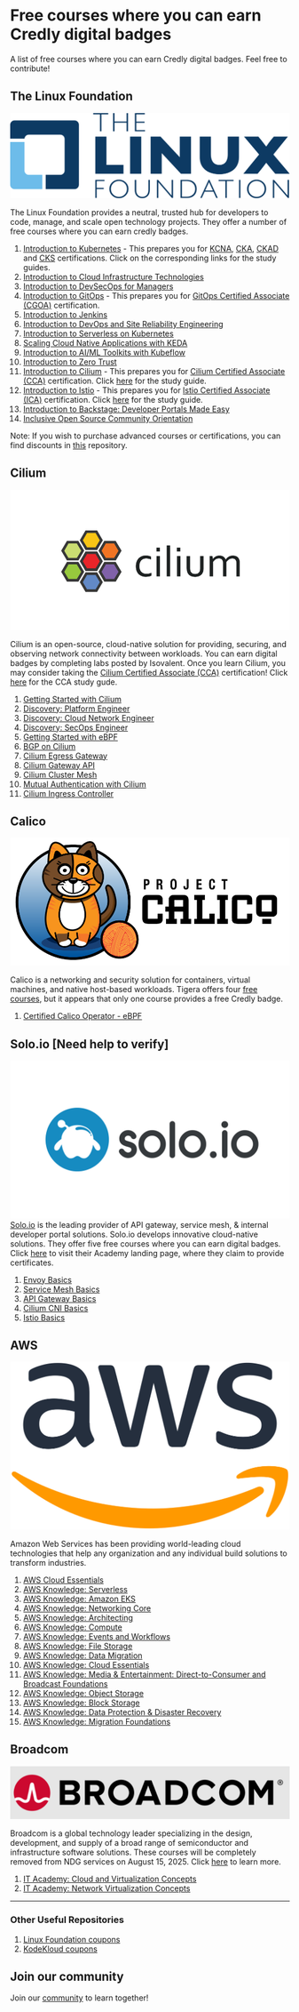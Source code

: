 # Free courses where you can earn Credly digital badges

A list of free courses where you can earn Credly digital badges. Feel free to contribute!

## The Linux Foundation

![Alt text](images/Linux_Foundation_logo.png?raw=true "The Linux Foundation Logo")

The Linux Foundation provides a neutral, trusted hub for developers to code, manage, and scale open technology projects. They offer a number of free courses where you can earn credly badges. 

1. [Introduction to Kubernetes](https://training.linuxfoundation.org/training/introduction-to-kubernetes/) - This prepares you for [KCNA](https://medium.com/@nvsajeeva/how-to-pass-kcna-kubernetes-and-cloud-native-associate-exam-cb79a2568bc9), [CKA](https://medium.com/@nvsajeeva/how-to-pass-cka-certified-kubernetes-administrator-exam-beginners-guide-af5803370a3c), [CKAD](https://medium.com/@nvsajeeva/how-to-pass-ckad-certified-kubernetes-application-developer-exam-0bf98998bada) and [CKS](https://medium.com/@nvsajeeva/how-to-pass-cks-certified-kubernetes-security-specialist-exam-56fe04f42094) certifications. Click on the corresponding links for the study guides. 
2. [Introduction to Cloud Infrastructure Technologies](https://training.linuxfoundation.org/training/introduction-to-cloud-infrastructure-technologies/)
3. [Introduction to DevSecOps for Managers](https://training.linuxfoundation.org/training/introduction-to-devsecops-for-managers-lfs180/)
4. [Introduction to GitOps](https://training.linuxfoundation.org/training/introduction-to-gitops-lfs169/) - This prepares you for [GitOps Certified Associate (CGOA)](https://cgoa.kubeflex.io) certification.
5. [Introduction to Jenkins](https://training.linuxfoundation.org/training/introduction-to-jenkins-lfs167/)
6. [Introduction to DevOps and Site Reliability Engineering](https://training.linuxfoundation.org/training/introduction-to-devops-and-site-reliability-engineering-lfs162/)
7. [Introduction to Serverless on Kubernetes](https://training.linuxfoundation.org/training/introduction-to-serverless-on-kubernetes-lfs157/)
8. [Scaling Cloud Native Applications with KEDA](https://training.linuxfoundation.org/express-learning/scaling-cloud-native-applications-with-keda-lfel1014/)
9. [Introduction to AI/ML Toolkits with Kubeflow](https://training.linuxfoundation.org/training/introduction-to-ai-ml-toolkits-with-kubeflow-lfs147/)
10. [Introduction to Zero Trust](https://training.linuxfoundation.org/training/introduction-to-zero-trust-lfs183/)
11. [Introduction to Cilium](https://training.linuxfoundation.org/training/introduction-to-cilium-lfs146/) - This prepares you for [Cilium Certified Associate (CCA)](https://cca.kubeflex.io) certification. Click [here](https://medium.com/@nvsajeeva/how-to-pass-cca-cilium-certified-associate-exam-5a1b4f6ca63b) for the study guide.
12. [Introduction to Istio](https://training.linuxfoundation.org/training/introduction-to-istio-lfs144/) - This prepares you for [Istio Certified Associate (ICA)](https://ica.kubeflex.io) certification. Click [here](https://medium.com/@nvsajeeva/how-to-pass-ica-istio-certified-associate-exam-355152566bc8) for the study guide.
13. [Introduction to Backstage: Developer Portals Made Easy](https://training.linuxfoundation.org/training/introduction-to-backstage-developer-portals-made-easy-lfs142/)
14. [Inclusive Open Source Community Orientation](https://training.linuxfoundation.org/training/inclusive-open-source-community-orientation-lfc102/)

Note: If you wish to purchase advanced courses or certifications, you can find discounts in [this](https://github.com/CloudNativeStudyGroup/Linux-Foundation-Coupons) repository. 
## Cilium 
![Alt text](images/cilium-logo-920x460-sue-v1.png?raw=true "Cilium Logo")

Cilium is an open-source, cloud-native solution for providing, securing, and observing network connectivity between workloads. You can earn digital badges by completing labs posted by Isovalent. Once you learn Cilium, you may consider taking the [Cilium Certified Associate (CCA)](https://cca.kubeflex.io) certification! Click [here](https://medium.com/@nvsajeeva/how-to-pass-cca-cilium-certified-associate-exam-5a1b4f6ca63b) for the CCA study gude. 

1. [Getting Started with Cilium](https://isovalent.com/labs/cilium-getting-started/)
2. [Discovery: Platform Engineer](https://isovalent.com/labs/discovery-platform-engineer/)
3. [Discovery: Cloud Network Engineer](https://isovalent.com/labs/discovery-cloud-network-engineer/)
4. [Discovery: SecOps Engineer](https://isovalent.com/labs/discovery-secops-engineer/)
5. [Getting Started with eBPF](https://isovalent.com/labs/ebpf-getting-started/)
6. [BGP on Cilium](https://isovalent.com/labs/cilium-bgp/)
7. [Cilium Egress Gateway](https://isovalent.com/labs/cilium-egress-gateway/)
8. [Cilium Gateway API](https://isovalent.com/labs/cilium-gateway-api/)
9. [Cilium Cluster Mesh](https://isovalent.com/labs/cilium-cluster-mesh/)
10. [Mutual Authentication with Cilium](https://isovalent.com/labs/cilium-mutual-authentication/)
11. [Cilium Ingress Controller](https://isovalent.com/labs/cilium-ingress-controller/)

## Calico
![Alt text](images/calico.png?raw=true "Calico Logo")

Calico is a networking and security solution for containers, virtual machines, and native host-based workloads. Tigera offers four [free courses](https://www.tigera.io/lp/calico-certification/), but it appears that only one course provides a free Credly badge.

1. [Certified Calico Operator - eBPF](https://academy.tigera.io/course/certified-calico-operator-ebpf/)

## Solo.io [Need help to verify]
![Alt text](images/Solo.jpg?raw=true "Solo Logo")
[Solo.io](https://www.solo.io/) is the leading provider of API gateway, service mesh, & internal developer portal solutions. Solo.io develops innovative cloud-native solutions.
They offer five free courses where you can earn digital badges. Click [here](https://www.solo.io/academy/) to visit their Academy landing page, where they claim to provide certificates.

1. [Envoy Basics](https://academy.solo.io/learn/courses/81/envoy-basics)
2. [Service Mesh Basics](https://academy.solo.io/learn/courses/80/service-mesh-basics)
3. [API Gateway Basics](https://academy.solo.io/learn/courses/79/api-gateway-basics)
4. [Cilium CNI Basics](https://academy.solo.io/learn/courses/78/cilium-cni-basics)
5. [Istio Basics](https://academy.solo.io/learn/courses/77/istio-basics)

## AWS
![Alt text](images/aws.png?raw=true "AWS")

Amazon Web Services has been providing world-leading cloud technologies that help any organization and any individual build solutions to transform industries.


1. [AWS Cloud Essentials](https://explore.skillbuilder.aws/learn/public/learning_plan/view/82/cloud-essentials-learning-plan)
2. [AWS Knowledge: Serverless](https://explore.skillbuilder.aws/learn/public/learning_plan/view/92/serverless-learning-plan)
3. [AWS Knowledge: Amazon EKS](https://explore.skillbuilder.aws/learn/public/learning_plan/view/1931/amazon-eks-knowledge-badge-readiness-path)
4. [AWS Knowledge: Networking Core](https://explore.skillbuilder.aws/learn/public/learning_plan/view/1944/networking-core-knowledge-badge-readiness-path)
5. [AWS Knowledge: Architecting](https://explore.skillbuilder.aws/learn/public/learning_plan/view/1044/solutions-architect-knowledge-badge-readiness-path)
6. [AWS Knowledge: Compute](https://explore.skillbuilder.aws/learn/public/learning_plan/view/1985/compute-knowledge-badge-readiness-path)
7. [AWS Knowledge: Events and Workflows](https://explore.skillbuilder.aws/learn/public/learning_plan/view/1927/events-and-workflows-knowledge-badge-readiness-path)
8. [AWS Knowledge: File Storage](https://explore.skillbuilder.aws/learn/public/learning_plan/view/95/file-storage-knowledge-badge-readiness-path)
9. [AWS Knowledge: Data Migration](https://explore.skillbuilder.aws/learn/public/learning_plan/view/94/storage-data-migration-knowledge-badge-readiness-path)
10. [AWS Knowledge: Cloud Essentials](https://explore.skillbuilder.aws/learn/public/learning_plan/view/82/cloud-essentials-knowledge-badge-readiness-path)
11. [AWS Knowledge: Media & Entertainment: Direct-to-Consumer and Broadcast Foundations](https://explore.skillbuilder.aws/learn/public/learning_plan/view/1722/media-entertainment-direct-to-consumer-and-broadcast-foundations-knowledge-badge-readiness-path)
12. [AWS Knowledge: Object Storage](https://explore.skillbuilder.aws/learn/public/learning_plan/view/51/storage-learning-plan-object-storage)
13. [AWS Knowledge: Block Storage](https://explore.skillbuilder.aws/learn/public/learning_plan/view/93/storage-learning-plan-block-storage)
14. [AWS Knowledge: Data Protection & Disaster Recovery](https://explore.skillbuilder.aws/learn/public/learning_plan/view/54/storage-learning-plan-data-protection-and-disaster-recovery)
15. [AWS Knowledge: Migration Foundations](https://explore.skillbuilder.aws/learn/public/learning_plan/view/1991/migration-foundations-knowledge-badge-readiness-path)

## Broadcom
![Alt text](images/broadcom.png?raw=true "Broadcom")

Broadcom is a global technology leader specializing in the design, development, and supply of a broad range of semiconductor and infrastructure software solutions. These courses will be completely removed from NDG services on August 15, 2025. Click [here](https://support.netdevgroup.com/hc/en-us/articles/25519276731543-Termination-of-VMware-IT-Academy-by-Broadcom) to learn more.

1. [IT Academy: Cloud and Virtualization Concepts](https://www.netdevgroup.com/online/courses/virtualization/cloud-and-virtualization-concepts)
2. [IT Academy: Network Virtualization Concepts](https://www.netdevgroup.com/online/courses/virtualization/network-virtualization-concepts)

---
### Other Useful Repositories

1. [Linux Foundation coupons](https://github.com/CloudNativeStudyGroup/Linux-Foundation-Coupons)
2. [KodeKloud coupons](https://github.com/CloudNativeStudyGroup/KodeKloud-Coupons)


## Join our community

Join our [community](https://www.linkedin.com/groups/13092099/) to learn together!
